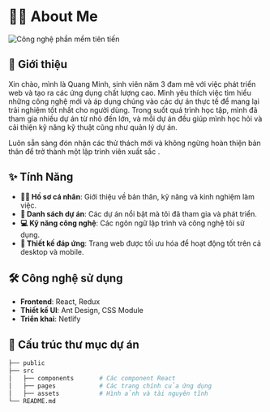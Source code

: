 # 👨‍💻 About Me

![Công nghệ phần mềm tiên tiến](https://img.lovepik.com/photo/40005/0347.jpg_wh860.jpg)


## 📖 Giới thiệu

Xin chào, mình là Quang Minh, sinh viên năm 3 đam mê với việc phát triển web và tạo ra các ứng dụng chất lượng cao. Mình yêu thích việc tìm hiểu những công nghệ mới và áp dụng chúng vào các dự án thực tế để mang lại trải nghiệm tốt nhất cho người dùng. Trong suốt quá trình học tập, mình đã tham gia nhiều dự án từ nhỏ đến lớn, và mỗi dự án đều giúp mình học hỏi và cải thiện kỹ năng kỹ thuật cũng như quản lý dự án.

Luôn sẵn sàng đón nhận các thử thách mới và không ngừng hoàn thiện bản thân để trở thành một lập trình viên xuất sắc .

## ✨ Tính Năng
- **👨‍💼 Hồ sơ cá nhân**: Giới thiệu về bản thân, kỹ năng và kinh nghiệm làm việc.
- **📂 Danh sách dự án**: Các dự án nổi bật mà tôi đã tham gia và phát triển.
- **💻 Kỹ năng công nghệ**: Các ngôn ngữ lập trình và công nghệ tôi sử dụng.
- **📱 Thiết kế đáp ứng**: Trang web được tối ưu hóa để hoạt động tốt trên cả desktop và mobile.

## 🛠️ Công nghệ sử dụng

- **Frontend**: React, Redux
- **Thiết kế UI**: Ant Design, CSS Module
- **Triển khai**: Netlify

## 📂 Cấu trúc thư mục dự án

```bash
├── public
├── src
│   ├── components       # Các component React
│   ├── pages            # Các trang chính của ứng dụng
│   ├── assets           # Hình ảnh và tài nguyên tĩnh
└── README.md
